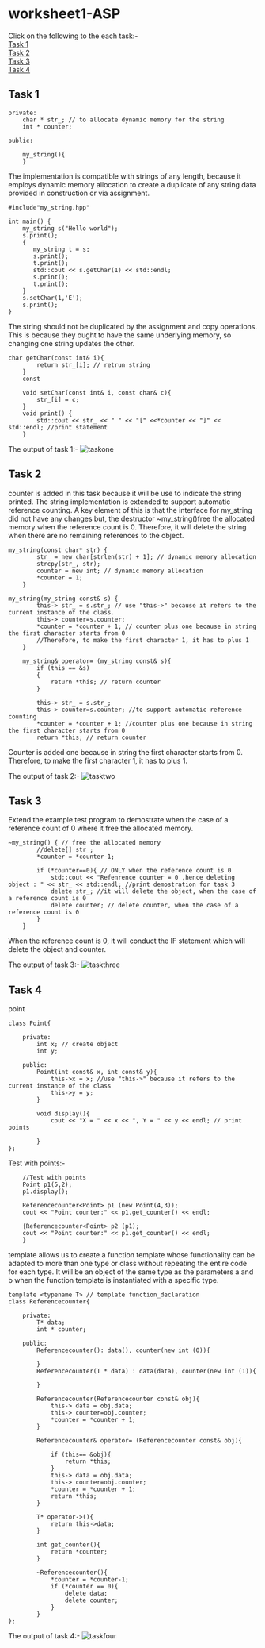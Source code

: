 # worksheet1-ASP
Click on the following to the each task:-  
[Task 1](#task-1)<br />
[Task 2](#task-2)<br />
[Task 3](#task-3)<br />
[Task 4](#task-4)<br />

## Task 1

```
private:
    char * str_; // to allocate dynamic memory for the string
    int * counter;

public:

    my_string(){
    }
```

The implementation is compatible with strings of any length, because it employs dynamic memory allocation to create a duplicate of any string data provided in construction or via assignment.  

```
#include"my_string.hpp"

int main() {
    my_string s("Hello world");
    s.print(); 
    {
       my_string t = s;
       s.print();
       t.print();
       std::cout << s.getChar(1) << std::endl;
       s.print();
       t.print();
    }
    s.setChar(1,'E');
    s.print();
}
```

The string should not be duplicated by the assignment and copy operations. This is because they ought to have the same underlying memory, so changing one string updates the other.

```
char getChar(const int& i){
        return str_[i]; // retrun string
    }
    const

    void setChar(const int& i, const char& c){
        str_[i] = c;
    }
    void print() {
        std::cout << str_ << " " << "[" <<*counter << "]" << std::endl; //print statement
    }
```
The output of task 1:-
![taskone](images/taskone.png)

## Task 2

counter is added in this task because it will be use to indicate the string printed. The string implementation is extended to support automatic reference counting. A key element of this is that the interface for my_string did not have any changes but, the destructor ~my_string()free the allocated memory when the reference count is 0. Therefore, it will delete the string when there are no remaining references to the object.

```
my_string(const char* str) {
        str_ = new char[strlen(str) + 1]; // dynamic memory allocation
        strcpy(str_, str);
        counter = new int; // dynamic memory allocation
        *counter = 1;
    }

my_string(my_string const& s) {
        this-> str_ = s.str_; // use "this->" because it refers to the current instance of the class.
        this-> counter=s.counter;
        *counter = *counter + 1; // counter plus one because in string the first character starts from 0
        //Therefore, to make the first character 1, it has to plus 1
    }

    my_string& operator= (my_string const& s){
        if (this == &s)
        {
            return *this; // return counter
        }

        this-> str_ = s.str_;
        this-> counter=s.counter; //to support automatic reference counting
        *counter = *counter + 1; //counter plus one because in string the first character starts from 0
        return *this; // return counter

```

Counter is added one because in string the first character starts from 0. Therefore, to make the first character 1, it has to plus 1.

The output of task 2:-
![tasktwo](images/tasktwo.png)

## Task 3
Extend the example test program to demostrate when the case of a reference count of 0 where it free the allocated memory.

```
~my_string() { // free the allocated memory
        //delete[] str_;
        *counter = *counter-1; 

        if (*counter==0){ // ONLY when the reference count is 0
            std::cout << "Refenrence counter = 0 ,hence deleting object : " << str_ << std::endl; //print demostration for task 3
            delete str_; //it will delete the object, when the case of a reference count is 0
            delete counter; // delete counter, when the case of a reference count is 0
        }
    }
```
When the reference count is 0, it will conduct the IF statement which will delete the object and counter.

The output of task 3:-
![taskthree](images/taskthree.png)

## Task 4

point
```
class Point{

    private:
        int x; // create object
        int y;

    public:
        Point(int const& x, int const& y){
            this->x = x; //use "this->" because it refers to the current instance of the class
            this->y = y;
        }

        void display(){
            cout << "X = " << x << ", Y = " << y << endl; // print points

        }
};
```

Test with points:-
```
    //Test with points
    Point p1(5,2);
    p1.display();

    Referencecounter<Point> p1 (new Point(4,3));
    cout << "Point counter:" << p1.get_counter() << endl;

    {Referencecounter<Point> p2 (p1);
    cout << "Point counter:" << p1.get_counter() << endl;
    }
```

template allows us to create a function template whose functionality can be adapted to more than one type or class without repeating the entire code for each type. It will be an object of the same type as the parameters a and b when the function template is instantiated with a specific type.
```
template <typename T> // template function_declaration
class Referencecounter{

    private:
        T* data;
        int * counter;

    public:
        Referencecounter(): data(), counter(new int (0)){

        }
        Referencecounter(T * data) : data(data), counter(new int (1)){

        }

        Referencecounter(Referencecounter const& obj){
            this-> data = obj.data;
            this-> counter=obj.counter;
            *counter = *counter + 1;
        }

        Referencecounter& operator= (Referencecounter const& obj){

            if (this== &obj){
                return *this;
            }            
            this-> data = obj.data;
            this-> counter=obj.counter;
            *counter = *counter + 1;
            return *this;
        }

        T* operator->(){
            return this->data;
        }

        int get_counter(){
            return *counter;
        }

        ~Referencecounter(){
            *counter = *counter-1;
            if (*counter == 0){
                delete data;
                delete counter;
            }
        }
};
```

The output of task 4:-
![taskfour](images/taskfour.png)

